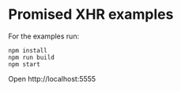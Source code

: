 # Promised XHR examples

For the examples run:
```
npm install
npm run build
npm start
```

Open http://localhost:5555
